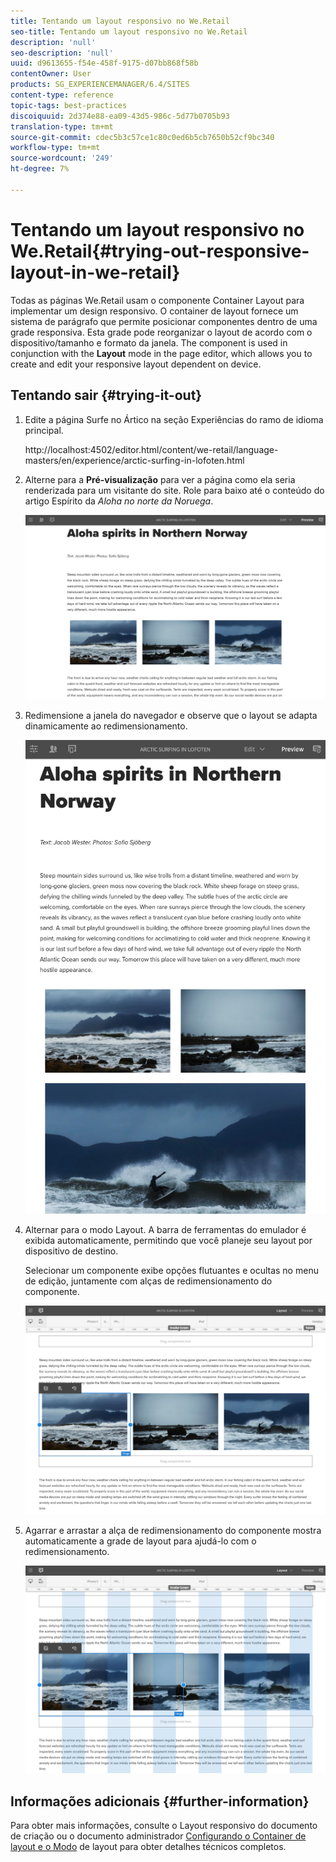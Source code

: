 ```yaml
---
title: Tentando um layout responsivo no We.Retail
seo-title: Tentando um layout responsivo no We.Retail
description: 'null'
seo-description: 'null'
uuid: d9613655-f54e-458f-9175-d07bb868f58b
contentOwner: User
products: SG_EXPERIENCEMANAGER/6.4/SITES
content-type: reference
topic-tags: best-practices
discoiquuid: 2d374e88-ea09-43d5-986c-5d77b0705b93
translation-type: tm+mt
source-git-commit: cdec5b3c57ce1c80c0ed6b5cb7650b52cf9bc340
workflow-type: tm+mt
source-wordcount: '249'
ht-degree: 7%

---
```



# Tentando um layout responsivo no We.Retail{#trying-out-responsive-layout-in-we-retail}

Todas as páginas We.Retail usam o componente Container Layout para implementar um design responsivo. O container de layout fornece um sistema de parágrafo que permite posicionar componentes dentro de uma grade responsiva. Esta grade pode reorganizar o layout de acordo com o dispositivo/tamanho e formato da janela. The component is used in conjunction with the **Layout** mode in the page editor, which allows you to create and edit your responsive layout dependent on device.

## Tentando sair {#trying-it-out}

1. Edite a página Surfe no Ártico na seção Experiências do ramo de idioma principal.

   http://localhost:4502/editor.html/content/we-retail/language-masters/en/experience/arctic-surfing-in-lofoten.html

1. Alterne para a **Pré-visualização** para ver a página como ela seria renderizada para um visitante do site. Role para baixo até o conteúdo do artigo Espírito da *Aloha no norte da Noruega*.

   ![chlimage_1-178](assets/chlimage_1-178.png)

1. Redimensione a janela do navegador e observe que o layout se adapta dinamicamente ao redimensionamento.

   ![chlimage_1-179](assets/chlimage_1-179.png)

1. Alternar para o modo Layout. A barra de ferramentas do emulador é exibida automaticamente, permitindo que você planeje seu layout por dispositivo de destino.

   Selecionar um componente exibe opções flutuantes e ocultas no menu de edição, juntamente com alças de redimensionamento do componente.

   ![chlimage_1-180](assets/chlimage_1-180.png)

1. Agarrar e arrastar a alça de redimensionamento do componente mostra automaticamente a grade de layout para ajudá-lo com o redimensionamento.

   ![chlimage_1-101](assets/chlimage_1-181.png)

## Informações adicionais {#further-information}

Para obter mais informações, consulte o Layout [](/help/sites-authoring/responsive-layout.md) responsivo do documento de criação ou o documento administrador [Configurando o Container de layout e o Modo](/help/sites-administering/configuring-responsive-layout.md) de layout para obter detalhes técnicos completos.
